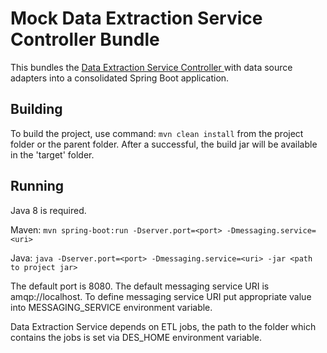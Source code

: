 # Mock Data Extraction Service Controller Bundle

This bundles the [Data Extraction Service Controller ](../des.controller) with data source adapters into a 
consolidated Spring Boot application.

## Building

To build the project, use command: `mvn clean install` from the project folder or the parent folder. After a successful, the build jar 
will be available in the 'target' folder. 

## Running

Java 8 is required.

Maven: `mvn spring-boot:run -Dserver.port=<port> -Dmessaging.service=<uri>`

Java: `java -Dserver.port=<port> -Dmessaging.service=<uri> -jar <path to project jar>`

The default port is 8080. The default messaging service URI is amqp://localhost. To define messaging service URI put appropriate value into MESSAGING_SERVICE environment variable.

Data Extraction Service depends on ETL jobs, the path to the folder which contains the jobs is set via DES_HOME environment variable. 
